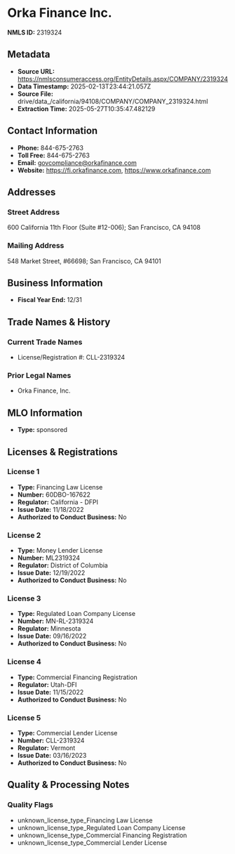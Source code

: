 # Orka Finance Inc.

**NMLS ID:** 2319324

## Metadata
- **Source URL:** https://nmlsconsumeraccess.org/EntityDetails.aspx/COMPANY/2319324
- **Data Timestamp:** 2025-02-13T23:44:21.057Z
- **Source File:** drive/data_/california/94108/COMPANY/COMPANY_2319324.html
- **Extraction Time:** 2025-05-27T10:35:47.482129

## Contact Information
- **Phone:** 844-675-2763
- **Toll Free:** 844-675-2763
- **Email:** govcompliance@orkafinance.com
- **Website:** https://fi.orkafinance.com, https://www.orkafinance.com

## Addresses
### Street Address
600 California 11th Floor (Suite #12-006); San Francisco, CA 94108

### Mailing Address
548 Market Street, #66698; San Francisco, CA 94101

## Business Information
- **Fiscal Year End:** 12/31

## Trade Names & History
### Current Trade Names
- License/Registration #: CLL-2319324

### Prior Legal Names
- Orka Finance, Inc.

## MLO Information
- **Type:** sponsored

## Licenses & Registrations

### License 1
- **Type:** Financing Law License
- **Number:** 60DBO-167622
- **Regulator:** California - DFPI
- **Issue Date:** 11/18/2022
- **Authorized to Conduct Business:** No

### License 2
- **Type:** Money Lender License
- **Number:** ML2319324
- **Regulator:** District of Columbia
- **Issue Date:** 12/19/2022
- **Authorized to Conduct Business:** No

### License 3
- **Type:** Regulated Loan Company License
- **Number:** MN-RL-2319324
- **Regulator:** Minnesota
- **Issue Date:** 09/16/2022
- **Authorized to Conduct Business:** No

### License 4
- **Type:** Commercial Financing Registration
- **Regulator:** Utah-DFI
- **Issue Date:** 11/15/2022
- **Authorized to Conduct Business:** No

### License 5
- **Type:** Commercial Lender License
- **Number:** CLL-2319324
- **Regulator:** Vermont
- **Issue Date:** 03/16/2023
- **Authorized to Conduct Business:** No

## Quality & Processing Notes
### Quality Flags
- unknown_license_type_Financing Law License
- unknown_license_type_Regulated Loan Company License
- unknown_license_type_Commercial Financing Registration
- unknown_license_type_Commercial Lender License
